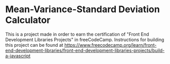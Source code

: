 # Mean-Variance-Standard Deviation Calculator

This is a project made in order to earn the certification of "Front End Development Libraries Projects" in freeCodeCamp. Instructions for building this project can be found at https://www.freecodecamp.org/learn/front-end-development-libraries/front-end-development-libraries-projects/build-a-javascript